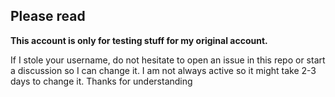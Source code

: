 ## Please read
**This account is only for testing stuff for my original account.**

If I stole your username, do not hesitate to open an issue in this repo or start a discussion so I can change it. I am not always active so it might take 2-3 days to change it. Thanks for understanding
